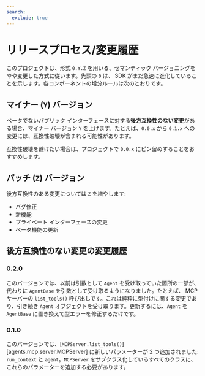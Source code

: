 ```yaml
---
search:
  exclude: true
---
```

# リリースプロセス/変更履歴

このプロジェクトは、形式 `0.Y.Z` を用いる、セマンティック バージョニングをやや変更した方式に従います。先頭の `0` は、 SDK がまだ急速に進化していることを示します。各コンポーネントの増分ルールは次のとおりです。

## マイナー (`Y`) バージョン

ベータでないパブリック インターフェースに対する**後方互換性のない変更**がある場合、マイナー バージョン `Y` を上げます。たとえば、`0.0.x` から `0.1.x` への変更には、互換性破壊が含まれる可能性があります。

互換性破壊を避けたい場合は、プロジェクトで `0.0.x` にピン留めすることをおすすめします。

## パッチ (`Z`) バージョン

後方互換性のある変更については `Z` を増やします:

- バグ修正
- 新機能
- プライベート インターフェースの変更
- ベータ機能の更新

## 後方互換性のない変更の変更履歴

### 0.2.0

このバージョンでは、以前は引数として `Agent` を受け取っていた箇所の一部が、代わりに `AgentBase` を引数として受け取るようになりました。たとえば、 MCP サーバーの `list_tools()` 呼び出しです。これは純粋に型付けに関する変更であり、引き続き `Agent` オブジェクトを受け取ります。更新するには、`Agent` を `AgentBase` に置き換えて型エラーを修正するだけです。

### 0.1.0

このバージョンでは、[`MCPServer.list_tools()`][agents.mcp.server.MCPServer] に新しいパラメーターが 2 つ追加されました: `run_context` と `agent`。`MCPServer` をサブクラス化しているすべてのクラスに、これらのパラメーターを追加する必要があります。